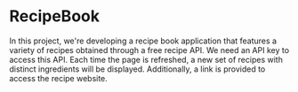 # RecipeBook
In this project, we're developing a recipe book application that features a variety of recipes obtained through a free recipe API.
We need an API key to access this API. Each time the page is refreshed, a new set of recipes with distinct ingredients will be displayed. Additionally, a link is provided to access the recipe website.
